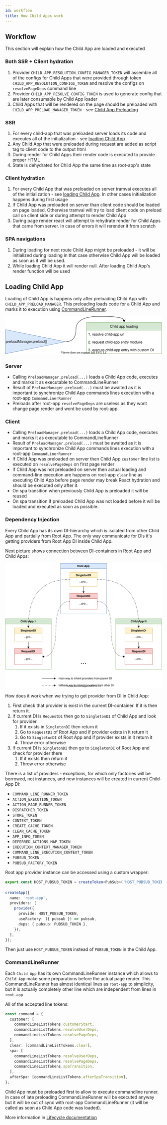 ```yaml
---
id: workflow
title: How Child Apps work
---
```


## Workflow

This section will explain how the Child App are loaded and executed

### Both SSR + Client hydration

1. Provider `CHILD_APP_RESOLUTION_CONFIG_MANAGER_TOKEN` will assemble all of the configs for Child Apps that were provided through token `CHILD_APP_RESOLUTION_CONFIGS_TOKEN` and resolve the configs on `resolvePageDeps` command line
2. Provider `CHILD_APP_RESOLVE_CONFIG_TOKEN` is used to generate config that are later consumable by Child App loader
3. Child Apps that will be rendered on the page should be preloaded with `CHILD_APP_PRELOAD_MANAGER_TOKEN` - see [Child App Preloading](03-features/016-child-app/010-connect.md#preloading)

### SSR

1. For every child-app that was preloaded server loads its code and executes all of the initialization - see [loading Child App](#loading-child-app)
2. Any Child App that were preloaded during request are added as script tag to client code to the output html
3. During render for Child Apps their render code is executed to provide proper HTML
4. State is dehydrated for Child App the same time as root-app's state

### Client hydration

1. For every Child App that was preloaded on server tramvai executes all of the initialization - see [loading Child App](#loading-child-app). In other cases initialization happens during first usage
2. If Child App was preloaded on server than client code should be loaded on page loaded. Otherwise tramvai will try to load client code on preload call on client side or during attempt to render Child App
3. During page render react will attempt to rehydrate render for Child Apps that came from server. In case of errors it will rerender it from scratch

### SPA navigations

1. During loading for next route Child App might be preloaded - it will be initialized during loading in that case otherwise Child App will be loaded as soon as it will be used.
2. While loading Child App it will render null. After loading Child App's render function will be used

## Loading Child App

Loading of Child App is happens only after preloading Child App with `CHILD_APP_PRELOAD_MANAGER`. This preloading loads code for a Child App and marks it to execution using [CommandLineRunner](#commandlinerunner).

![loading](/img/child-app/loading.drawio.svg)

### Server

- Calling `PreloadManager.preload(...)` loads a Child App code, executes and marks it as executable to CommandLineRunner
- Result of `PreloadManager.preload(...)` must be awaited as it is important to synchronize Child App commands lines execution with a root-app `CommandLinerRunner`
- Preloads after root-app `resolvePageDeps` are useless as they wont change page render and wont be used by root-app.

### Client

- Calling `PreloadManager.preload(...)` loads a Child App code, executes and marks it as executable to CommandLineRunner
- Result of `PreloadManager.preload(...)` must be awaited as it is important to synchronize Child App commands lines execution with a root-app `CommandLinerRunner`
- If Child App was preloaded on server then Child App `customer` line list is executed on `resolvePageDeps` on first page render
- If Child App was not preloaded on server then actual loading and command-line execution are happens on root-app `clear` line as executing Child App before page render may break React hydration and should be executed only after it.
- On spa transition when previously Child App is preloaded it will be reused
- On spa transition if preloaded Child App was not loaded before it will be loaded and executed as soon as possible.

### Dependency Injection

Every Child App has its own DI-hierarchy which is isolated from other Child App and partially from Root App. The only way communicate for DIs it's getting providers from Root App DI inside Child App.

Next picture shows connection between DI-containers in Root App and Child Apps:

![di](/img/child-app/di.drawio.svg)

How does it work when we trying to get provider from DI in Child App:

1. First check that provider is exist in the current DI-container. If it is then return it.
2. If current DI is `RequestDI` then go to `SingletonDI` of Child App and look for provider.
   1. If it exists in `SingletonDI` then return it
   2. Go to `RequestDI` of Root App and if provider exists in it return it
   3. Go to `SingletonDI` of Root App and if provider exists in it return it
   4. Throw error otherwise
3. If current DI is `SingletonDI` then go to `SingletonDI` of Root App and check for provider there
   1. If it exists then return it
   2. Throw error otherwise

There is a list of providers - exceptions, for which only factories will be borrowed, not instances, and new instances will be created in current Child-App DI:

- `COMMAND_LINE_RUNNER_TOKEN`
- `ACTION_EXECUTION_TOKEN`
- `ACTION_PAGE_RUNNER_TOKEN`
- `DISPATCHER_TOKEN`
- `STORE_TOKEN`
- `CONTEXT_TOKEN`
- `CREATE_CACHE_TOKEN`
- `CLEAR_CACHE_TOKEN`
- `APP_INFO_TOKEN`
- `DEFERRED_ACTIONS_MAP_TOKEN`
- `EXECUTION_CONTEXT_MANAGER_TOKEN`
- `COMMAND_LINE_EXECUTION_CONTEXT_TOKEN`
- `PUBSUB_TOKEN`
- `PUBSUB_FACTORY_TOKEN`

Root app provider instance can be accessed using a custom wrapper:

```ts
export const HOST_PUBSUB_TOKEN = createToken<PubSub>('HOST_PUBSUB_TOKEN');

createApp({
  name: 'root-app',
  providers: [
    provide({
      provide: HOST_PUBSUB_TOKEN,
      useFactory: ({ pubsub }) => pubsub,
      deps: { pubsub: PUBSUB_TOKEN },
    }),
  ],
});
```

Then just use `HOST_PUBSUB_TOKEN` instead of `PUBSUB_TOKEN` in the Child App.

### CommandLineRunner

Each `Child App` has its own CommandLineRunner instance which allows to `Child App` make some preparations before the actual page render. This CommandLineRunner has almost identical lines as `root-app` to simplicity, but it is actually completely other line which are independent from lines in `root-app`

All of the accepted line tokens:

```ts
const command = {
  customer: [
    commandLineListTokens.customerStart,
    commandLineListTokens.resolveUserDeps,
    commandLineListTokens.resolvePageDeps,
  ],
  clear: [commandLineListTokens.clear],
  spa: [
    commandLineListTokens.resolveUserDeps,
    commandLineListTokens.resolvePageDeps,
    commandLineListTokens.spaTransition,
  ],
  afterSpa: [commandLineListTokens.afterSpaTransition],
};
```

Child App must be preloaded first to allow to execute commandline runner. In case of late preloading CommandLineRunner will be executed anyway but it will be out of sync with root-app CommandLineRunner (it will be called as soon as Child App code was loaded).

More information in [Lifecycle documentation](03-features/016-child-app/06-lifecycle.md)
